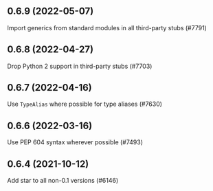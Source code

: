 ## 0.6.9 (2022-05-07)

Import generics from standard modules in all third-party stubs (#7791)

## 0.6.8 (2022-04-27)

Drop Python 2 support in third-party stubs (#7703)

## 0.6.7 (2022-04-16)

Use `TypeAlias` where possible for type aliases (#7630)

## 0.6.6 (2022-03-16)

Use PEP 604 syntax wherever possible (#7493)

## 0.6.4 (2021-10-12)

Add star to all non-0.1 versions (#6146)

